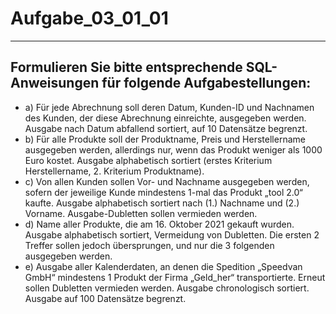 # Aufgabe_03_01_01

---

## Formulieren Sie bitte entsprechende SQL-Anweisungen für folgende Aufgabestellungen: 

- a)	Für jede Abrechnung soll deren Datum, Kunden-ID und Nachnamen des Kunden, der diese Abrechnung einreichte, ausgegeben werden. Ausgabe nach Datum abfallend sortiert, auf 10 Datensätze begrenzt.
- b)	Für alle Produkte soll der Produktname, Preis und Herstellername ausgegeben werden, allerdings nur, wenn das Produkt weniger als 1000 Euro kostet. Ausgabe alphabetisch sortiert (erstes Kriterium Herstellername, 2. Kriterium Produktname).
- c)	Von allen Kunden sollen Vor- und Nachname ausgegeben werden, sofern der jeweilige Kunde mindestens 1-mal das Produkt „tool 2.0“ kaufte. Ausgabe alphabetisch sortiert nach (1.) Nachname und (2.) Vorname. Ausgabe-Dubletten sollen vermieden werden.
- d)	Name aller Produkte, die am 16. Oktober 2021 gekauft wurden. Ausgabe alphabetisch sortiert, Vermeidung von Dubletten.  Die ersten 2 Treffer sollen jedoch übersprungen, und nur die 3 folgenden ausgegeben werden. 
- e)	Ausgabe aller Kalenderdaten, an denen die Spedition „Speedvan GmbH“ mindestens 1 Produkt der Firma „Geld_her“ transportierte. Erneut sollen Dubletten vermieden werden. Ausgabe chronologisch sortiert. Ausgabe auf 100 Datensätze begrenzt.

